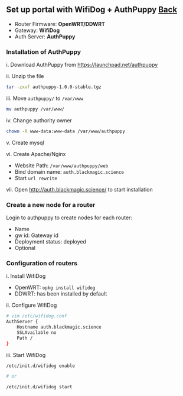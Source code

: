 ## Set up portal with WifiDog + AuthPuppy [Back](./qa.md)

- Router Firmware: **OpenWRT/DDWRT**
- Gateway: **WifiDog**
- Auth Server: **AuthPuppy**

### Installation of AuthPuppy

i. Download AuthPuppy from https://launchpad.net/authpuppy

ii. Unzip the file

```bash
tar -zxvf authpuppy-1.0.0-stable.tgz
```

iii. Move `authpuppy/` to `/var/www`

```bash
mv authpuppy /var/www/
```

iv. Change authority owner

```bash
chown -R www-data:www-data /var/www/authpuppy
```

v. Create mysql

vi. Create Apache/Nginx

- Website Path: `/var/www/authpuppy/web`
- Bind domain name: `auth.blackmagic.science`
- Start `url rewrite`

vii. Open http://auth.blackmagic.science/ to start installation

### Create a new node for a router

Login to authpuppy to create nodes for each router:

- Name
- gw id: Gateway id
- Deployment status: deployed
- Optional

### Configuration of routers

i. Install WifiDog

- OpenWRT: `opkg install wifidog`
- DDWRT: has been installed by default

ii. Configure WifiDog

```bash
# vim /etc/wifidog.conf
AuthServer {
    Hostname auth.blackmagic.science
    SSLAvailable no
    Path /
}
```

iii. Start WifiDog

```bash
/etc/init.d/wifidog enable

# or

/etc/init.d/wifidog start
```